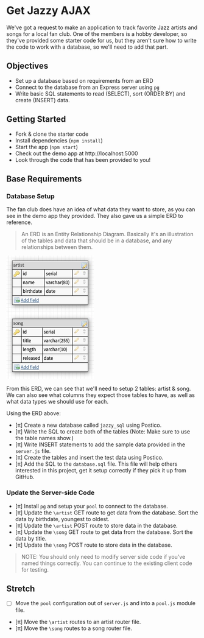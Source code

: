 # Get Jazzy AJAX

We've got a request to make an application to track favorite Jazz artists and songs for a local fan club. One of the members is a hobby developer, so they've provided some starter code for us, but they aren't sure how to write the code to work with a database, so we'll need to add that part. 

## Objectives

- Set up a database based on requirements from an ERD
- Connect to the database from an Express server using `pg`
- Write basic SQL statements to read (SELECT), sort (ORDER BY) and create (INSERT) data.

## Getting Started

- Fork & clone the starter code
- Install dependencies (`npm install`)
- Start the app (`npm start`)
- Check out the demo app at http://localhost:5000
- Look through the code that has been provided to you!

## Base Requirements

### Database Setup

The fan club does have an idea of what data they want to store, as you can see in the demo app they provided. They also gave us a simple ERD to reference. 

> An ERD is an Entity Relationship Diagram. Basically it's an illustration of the tables and data that should be in a database, and any relationships between them.

![ERD](images/jazzy_erd.jpg)

From this ERD, we can see that we'll need to setup 2 tables: artist & song. We can also see what columns they expect those tables to have, as well as what data types we should use for each. 

Using the ERD above:

- [π] Create a new database called `jazzy_sql` using Postico.
- [π] Write the SQL to create both of the tables (Note: Make sure to use the table names show.)
- [π] Write INSERT statements to add the sample data provided in the `server.js` file. 
- [π] Create the tables and insert the test data using Postico.
- [π] Add the SQL to the `database.sql` file. This file will help others interested in this project, get it setup correctly if they pick it up from GitHub.

### Update the Server-side Code

- [π] Install `pg` and setup your `pool` to connect to the database.
- [π] Update the `\artist` GET route to get data from the database. Sort the data by birthdate, youngest to oldest.
- [π] Update the `\artist` POST route to store data in the database. 
- [π] Update the `\song` GET route to get data from the database. Sort the data by title.
- [π] Update the `\song` POST route to store data in the database.  

> NOTE: You should only need to modify server side code if you've named things correctly. You can continue to the existing client code for testing.

## Stretch

- [ ] Move the `pool` configuration out of `server.js` and into a `pool.js` module file.
- [π] Move the `\artist` routes to an artist router file. 
- [π] Move the `\song` routes to a song router file.
